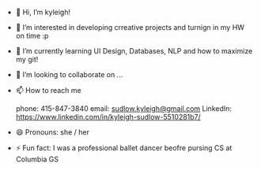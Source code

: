 - 👋 Hi, I’m kyleigh!
- 👀 I’m interested in developing crreative projects and turnign in my HW on time :p 
- 🌱 I’m currently learning UI Design, Databases, NLP and how to maximize my git!
- 💞️ I’m looking to collaborate on ...
- 📫 How to reach me

  phone: 415-847-3840
  email: sudlow.kyleigh@gmail.com
  LinkedIn: https://www.linkedin.com/in/kyleigh-sudlow-5510281b7/
  
- 😄 Pronouns: she / her
- ⚡ Fun fact: I was a professional ballet dancer beofre pursing CS at Columbia GS 
